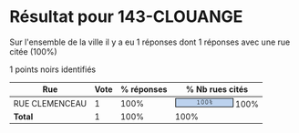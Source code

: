 # Résultat pour 143-CLOUANGE

Sur l'ensemble de la ville il y a eu 1 réponses dont 1 réponses avec une rue citée (100%)

1 points noirs identifiés

| Rue | Vote | % réponses | % Nb rues cités|
|-----|------|------------|----------------|
| RUE CLEMENCEAU | 1 | 100% | <img src="../../img/bar_100.gif" />&nbsp;100%|
| **Total** | 1 | 100% | 100%|
